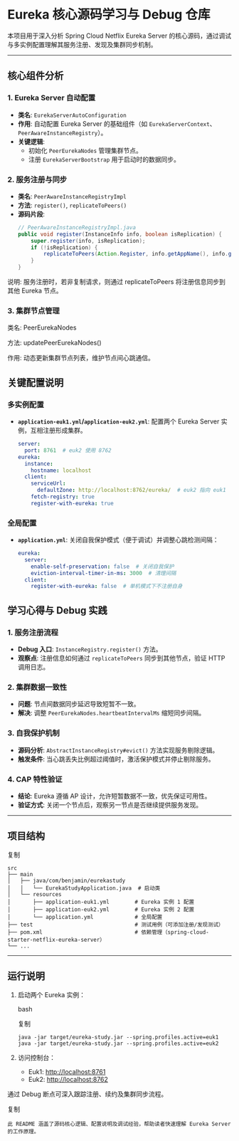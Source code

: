 # Eureka 核心源码学习与 Debug 仓库

本项目用于深入分析 Spring Cloud Netflix Eureka Server 的核心源码，通过调试与多实例配置理解其服务注册、发现及集群同步机制。

---

## 核心组件分析

### 1. **Eureka Server 自动配置**
- **类名**: `EurekaServerAutoConfiguration`
- **作用**: 自动配置 Eureka Server 的基础组件（如 `EurekaServerContext`、`PeerAwareInstanceRegistry`）。
- **关键逻辑**:
  - 初始化 `PeerEurekaNodes` 管理集群节点。
  - 注册 `EurekaServerBootstrap` 用于启动时的数据同步。

### 2. **服务注册与同步**
- **类名**: `PeerAwareInstanceRegistryImpl`
- **方法**: `register()`, `replicateToPeers()`
- **源码片段**:
  ```java
  // PeerAwareInstanceRegistryImpl.java
  public void register(InstanceInfo info, boolean isReplication) {
      super.register(info, isReplication);
      if (!isReplication) {
          replicateToPeers(Action.Register, info.getAppName(), info.getId(), info, null, isReplication);
      }
  }
  ```
说明: 服务注册时，若非复制请求，则通过 replicateToPeers 将注册信息同步到其他 Eureka 节点。

### 3. 集群节点管理
类名: PeerEurekaNodes

方法: updatePeerEurekaNodes()

作用: 动态更新集群节点列表，维护节点间心跳通信。

## 关键配置说明

### 多实例配置

- **`application-euk1.yml`/`application-euk2.yml`**:
  配置两个 Eureka Server 实例，互相注册形成集群。

  ```yaml
  server:
    port: 8761  # euk2 使用 8762
  eureka:
    instance:
      hostname: localhost
    client:
      serviceUrl:
        defaultZone: http://localhost:8762/eureka/  # euk2 指向 euk1
      fetch-registry: true
      register-with-eureka: true
  ```

### 全局配置

- **`application.yml`**:
  关闭自我保护模式（便于调试）并调整心跳检测间隔：

  ```yaml
  eureka:
    server:
      enable-self-preservation: false  # 关闭自我保护
      eviction-interval-timer-in-ms: 3000  # 清理间隔
    client:
      register-with-eureka: false  # 单机模式下不注册自身
  ```


## 学习心得与 Debug 实践

### 1. **服务注册流程**

- **Debug 入口**: `InstanceRegistry.register()` 方法。
- **观察点**: 注册信息如何通过 `replicateToPeers` 同步到其他节点，验证 HTTP 调用日志。

### 2. **集群数据一致性**

- **问题**: 节点间数据同步延迟导致短暂不一致。
- **解决**: 调整 `PeerEurekaNodes.heartbeatIntervalMs` 缩短同步间隔。

### 3. **自我保护机制**

- **源码分析**: `AbstractInstanceRegistry#evict()` 方法实现服务剔除逻辑。
- **触发条件**: 当心跳丢失比例超过阈值时，激活保护模式并停止剔除服务。

### 4. **CAP 特性验证**

- **结论**: Eureka 遵循 AP 设计，允许短暂数据不一致，优先保证可用性。
- **验证方式**: 关闭一个节点后，观察另一节点是否继续提供服务发现。

------

## 项目结构

复制

```
src
├── main
│   ├── java/com/benjamin/eurekastudy
│   │   └── EurekaStudyApplication.java  # 启动类
│   └── resources
│       ├── application-euk1.yml        # Eureka 实例 1 配置
│       ├── application-euk2.yml        # Eureka 实例 2 配置
│       └── application.yml             # 全局配置
├── test                                # 测试用例（可添加注册/发现测试）
├── pom.xml                             # 依赖管理（spring-cloud-starter-netflix-eureka-server）
└── ...
```

------

## 运行说明

1. 启动两个 Eureka 实例：

   bash

   复制

   ```
   java -jar target/eureka-study.jar --spring.profiles.active=euk1
   java -jar target/eureka-study.jar --spring.profiles.active=euk2
   ```

2. 访问控制台：

   - Euk1: [http://localhost:8761](http://localhost:8761/)
   - Euk2: [http://localhost:8762](http://localhost:8762/)

通过 Debug 断点可深入跟踪注册、续约及集群同步流程。

复制

```
此 README 涵盖了源码核心逻辑、配置说明及调试经验，帮助读者快速理解 Eureka Server 的工作原理。
```
